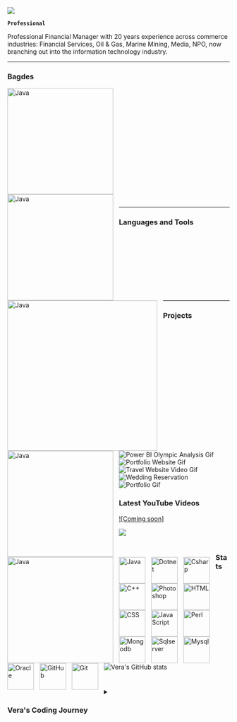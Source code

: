 ![](https://www.thedigitaltransformationpeople.com/wp-content/uploads/2019/10/https-www.thedigitaltransformationpeople.comchannelsanalyticsdigital-transformation-getting-the-data-right.jpg)

**`Professional`**

Professional Financial Manager with 20 years experience across commerce industries: Financial Services, Oil &amp; Gas, Marine Mining, Media, NPO, now branching out into the information technology industry.


---
### Bagdes

<img align="left" alt="Java" width="240px" style="padding-right:10px;" src="https://user-images.githubusercontent.com/115295850/209122132-79444f40-1646-4355-b3e7-f96f55dbe0cc.png"/>
<img align="left" alt="Java" width="240px" style="padding-right:10px;" src="https://user-images.githubusercontent.com/115295850/209122153-a057b925-f390-4036-98e1-b7a5d5f70373.png"/>
<img align="left" alt="Java" width="340px" style="padding-right:10px;" src="https://user-images.githubusercontent.com/115295850/209122116-f9bb5c88-1ab3-4ba0-bdad-22bb2c2f9e1c.jpg"/>
<img align="left" alt="Java" width="240px" style="padding-right:10px;" src="https://user-images.githubusercontent.com/115295850/209122163-44ebfd39-4bc3-406c-8d20-20903f86ddfe.png"/>
<img align="left" alt="Java" width="240px" style="padding-right:10px;" src="https://user-images.githubusercontent.com/115295850/209122222-10f75dcf-a660-4dce-90db-5c6a4fe6eb89.png"/>

<br />
<br />
<br />
<br />
<br />
<br />
<br />
<br />
<br />
<br />
<br />
<br />
<br />
<br />
<br />

---
### Languages and Tools

<img align="left" alt="Java" width="60px" style="padding-right:10px;" src="https://cdn.jsdelivr.net/gh/devicons/devicon/icons/java/java-original.svg"/>
<img align="left" alt="Dotnet" width="60px" style="padding-right:10px;" src="https://cdn.jsdelivr.net/gh/devicons/devicon/icons/dot-net/dot-net-original-wordmark.svg" />
<img align="left" alt="Csharp" width="60px" style="padding-right:10px;" src="https://cdn.jsdelivr.net/gh/devicons/devicon/icons/csharp/csharp-original.svg" />
<img align="left" alt="C++" width="60px" style="padding-right:10px;" src="https://cdn.jsdelivr.net/gh/devicons/devicon/icons/cplusplus/cplusplus-line.svg" />
<img align="left" alt="Photoshop" width="60px" style="padding-right:10px;" src="https://cdn.jsdelivr.net/gh/devicons/devicon/icons/photoshop/photoshop-plain.svg" />
<img align="left" alt="HTML" width="60px" style="padding-right:10px;" src="https://cdn.jsdelivr.net/gh/devicons/devicon/icons/html5/html5-plain.svg" />
<img align="left" alt="CSS" width="60px" style="padding-right:10px;" src="https://cdn.jsdelivr.net/gh/devicons/devicon/icons/css3/css3-plain.svg" />
<img align="left" alt="JavaScript" width="60px" style="padding-right:10px;" src="https://cdn.jsdelivr.net/gh/devicons/devicon/icons/javascript/javascript-plain.svg" />
<img align="left" alt="Perl" width="60px" style="padding-right:10px;" src="https://api.iconify.design/logos-perl.svg" />
<img align="left" alt="Mongodb" width="60px" style="padding-right:10px;" src="https://cdn.jsdelivr.net/gh/devicons/devicon/icons/mongodb/mongodb-original-wordmark.svg" />
<img align="left" alt="Sqlserver" width="60px" style="padding-right:10px;" src="https://cdn.jsdelivr.net/gh/devicons/devicon/icons/microsoftsqlserver/microsoftsqlserver-plain-wordmark.svg" />
<img align="left" alt="Mysql" width="60px" style="padding-right:10px;" src="https://cdn.jsdelivr.net/gh/devicons/devicon/icons/mysql/mysql-original-wordmark.svg" />
<img align="left" alt="Oracle" width="60px" style="padding-right:10px;" src="https://cdn.jsdelivr.net/gh/devicons/devicon/icons/oracle/oracle-original.svg" />
<img align="left" alt="GitHub" width="60px" style="padding-right:10px;" src="https://cdn.jsdelivr.net/gh/devicons/devicon/icons/github/github-original.svg" />
<img align="left" alt="Git" width="60px" style="padding-right:10px;" src="https://cdn.jsdelivr.net/gh/devicons/devicon/icons/git/git-original.svg" />
<br />
<br />
<br />
<br />
<br />
<br />
<br />
<br />

---
### Projects

<!-- BEGIN YOUTUBE-CARDS -->
![Power BI Olympic Analysis Gif](https://user-images.githubusercontent.com/115295850/196039686-2009695f-ec2b-4cdb-8f0c-7c715c36b07e.gif)
![Portfolio Website Gif](https://user-images.githubusercontent.com/115295850/198849509-c8dc5f29-fbc4-4845-a6eb-a27d40ccd160.gif)
![Travel Website Video Gif](https://user-images.githubusercontent.com/115295850/198849504-4c144c14-249f-43a7-ba9c-585a33113d9d.gif)
![Wedding Reservation](https://user-images.githubusercontent.com/115295850/198849519-80a049c2-fed8-4ac3-aac2-a0349aa59670.gif)
![Portfolio Gif](https://user-images.githubusercontent.com/115295850/196039789-52e7ec6e-b01b-467b-8d46-25b6a6d088f8.gif)
<!-- END YOUTUBE-CARDS -->

### Latest YouTube Videos

<!-- BEGIN YOUTUBE-CARDS -->
[![Coming soon]](blank)
<!-- END YOUTUBE-CARDS -->

[<img src="https://custom-icon-badges.demolab.com/badge/-Subscribe%20For%20More-red?style=for-the-badge&logo=video&logoColor=white"/>](https://www.youtube.com/?sub_confirmation=1)

#

### Stats

![Vera's GitHub stats](https://github-readme-stats.vercel.app/api?username=Verak7&show_icons=true&theme=default)

<!-- ![GitHub Streak](https://streak-stats.demolab.com?user=Verak7&theme=default&border_radius=4.5) -->

#

<details>
 <summary><h3> Vera's Coding Journey</h3></summary>
   Programming education began with my experience at Schlumberger as a front end GUI user of Netsuite being involved with back end account mapping due to erroneous design &amp; development at the time of customization by the development team.&nbsp;<br>Migration of Financial Database within ERP software (Quickbooks) from Desktop to Cloud.&nbsp;<br>Custom financial report writing to bridge the gap in the Cloud ERP software incompatibility.&nbsp;<br>Manual back-ups and restore.&nbsp;<br>Reporting Financial Results to Department of State using excel pivots &amp; formulae to extrapolate data.&nbsp;<br> All the troubleshooting over the years lead me to exploring a career in IT.

[website]: coming soon
[youtube]: coming soon
